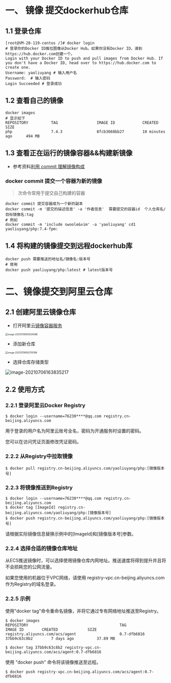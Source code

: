 # 一、 镜像 提交dockerhub仓库

## 1.1 登录仓库

```shell
[root@VM-28-119-centos /]# docker login
# 登录你的Docker ID推拉图像从Docker Hub。如果你没有Docker ID，请到https://hub.docker.com创建一个。
Login with your Docker ID to push and pull images from Docker Hub. If you don't have a Docker ID, head over to https://hub.docker.com to create one.
Username: yaoliuyang # 输入用户名
Password:  # 输入密码
Login Succeeded # 登录成功
```

## 1.2   查看自己的镜像

```shell
docker images
# 显示如下
REPOSITORY          TAG                 IMAGE ID            CREATED             SIZE
php                 7.4.3               8fcb3668bb27        10 minutes ago      494 MB
```

## 1.3 查看正在运行的镜像容器&&构建新镜像

- 参考资料[利用 commit 理解镜像构成](https://yeasy.gitbook.io/docker_practice/image/commit)

### docker commit  提交一个容器为新的镜像

> 次命令常用于提交自己构建的容器

```shell
docker commit 提交容器成为一个新的副本
docker commit -m '提交的描述信息' -a '作者信息'  需要提交的容器id  个人仓库名/目标镜像名:tag
# 例如
docker commit -m 'include swoole&vim' -a 'yaoliuyang' cd1  yaoliuyang/php:7.4-fpm:
```

## 1.4 将构建的镜像提交到远程dockerhub库

```shell
docker push 需要推送的地址名/镜像名:版本号
# 使用
docker push yaoliuyang/php:latest # latest版本号
```

# 二、镜像提交到阿里云仓库

## 2.1 创建阿里云镜像仓库

- 打开阿里云[镜像容器服务](https://cr.console.aliyun.com/cn-beijing/instances)

<img src="https://gitee.com/yaolliuyang/blogImages/raw/master/blogImages/image-20210706163529366.png" alt="image-20210706163529366" style="zoom:50%;" />

- 添加新仓库

<img src="https://gitee.com/yaolliuyang/blogImages/raw/master/blogImages/image-20210706163700186.png" alt="image-20210706163700186" style="zoom:50%;" />

- 选择仓库存储类型

![image-20210706163835217](https://gitee.com/yaolliuyang/blogImages/raw/master/blogImages/image-20210706163835217.png)



## 2.2 使用方式

### 2.2.1  登录阿里云Docker Registry

```shell
$ docker login --username=76230****@qq.com registry.cn-beijing.aliyuncs.com
```

用于登录的用户名为阿里云账号全名，密码为开通服务时设置的密码。

您可以在访问凭证页面修改凭证密码。

### 2.2.2 从Registry中拉取镜像

```shell
$ docker pull registry.cn-beijing.aliyuncs.com/yaoliuyang/php:[镜像版本号]
```

### 2.2.3  将镜像推送到Registry

```shell
$ docker login --username=76230****@qq.com registry.cn-beijing.aliyuncs.com
$ docker tag [ImageId] registry.cn-beijing.aliyuncs.com/yaoliuyang/php:[镜像版本号]
$ docker push registry.cn-beijing.aliyuncs.com/yaoliuyang/php:[镜像版本号]
```

请根据实际镜像信息替换示例中的[ImageId]和[镜像版本号]参数。

### 2.2.4  选择合适的镜像仓库地址

从ECS推送镜像时，可以选择使用镜像仓库内网地址。推送速度将得到提升并且将不会损耗您的公网流量。

如果您使用的机器位于VPC网络，请使用 registry-vpc.cn-beijing.aliyuncs.com 作为Registry的域名登录。

### 2.2.5  示例

使用"docker tag"命令重命名镜像，并将它通过专有网络地址推送至Registry。

```shell
$ docker images
REPOSITORY                                        TAG                 IMAGE ID        CREATED             SIZE registry.aliyuncs.com/acs/agent                   0.7-dfb6816         37bb9c63c8b2        7 days ago          37.89 MB

$ docker tag 37bb9c63c8b2 registry-vpc.cn-beijing.aliyuncs.com/acs/agent:0.7-dfb6816
```

使用 "docker push" 命令将该镜像推送至远程。

```shell
$ docker push registry-vpc.cn-beijing.aliyuncs.com/acs/agent:0.7-dfb6816
```